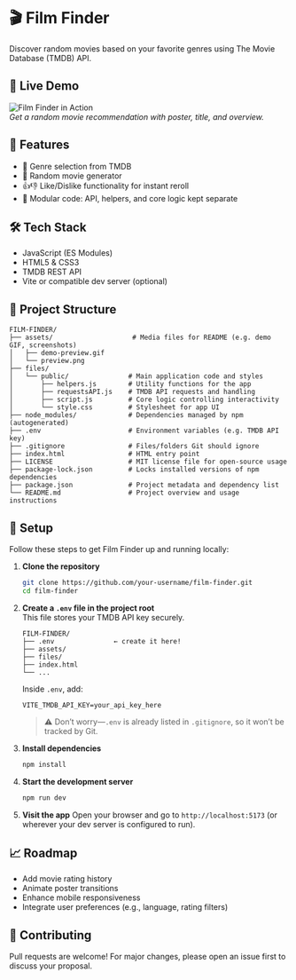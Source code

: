 # 🎬 Film Finder

Discover random movies based on your favorite genres using The Movie Database (TMDB) API.

## 🚀 Live Demo

![Film Finder in Action](assets/demo-preview.gif) <br>
*Get a random movie recommendation with poster, title, and overview.*

## 🧠 Features

- 🎥 Genre selection from TMDB
- 🎲 Random movie generator
- 👍👎 Like/Dislike functionality for instant reroll
- 🧩 Modular code: API, helpers, and core logic kept separate

## 🛠️ Tech Stack

- JavaScript (ES Modules)
- HTML5 & CSS3
- TMDB REST API
- Vite or compatible dev server (optional)

## 📂 Project Structure

```
FILM-FINDER/
├── assets/                    # Media files for README (e.g. demo GIF, screenshots)
│   ├── demo-preview.gif
│   └── preview.png
├── files/
│   └── public/               # Main application code and styles
│       ├── helpers.js        # Utility functions for the app
│       ├── requestsAPI.js    # TMDB API requests and handling
│       ├── script.js         # Core logic controlling interactivity
│       └── style.css         # Stylesheet for app UI
├── node_modules/             # Dependencies managed by npm (autogenerated)
├── .env                      # Environment variables (e.g. TMDB API key)
├── .gitignore                # Files/folders Git should ignore
├── index.html                # HTML entry point
├── LICENSE                   # MIT license file for open-source usage
├── package-lock.json         # Locks installed versions of npm dependencies
├── package.json              # Project metadata and dependency list
└── README.md                 # Project overview and usage instructions
```

## 🔧 Setup
Follow these steps to get Film Finder up and running locally:

1. **Clone the repository**
   ```bash
   git clone https://github.com/your-username/film-finder.git
   cd film-finder
   ```

2. **Create a `.env` file in the project root**  
   This file stores your TMDB API key securely.

   ```
   FILM-FINDER/
   ├── .env               ← create it here!
   ├── assets/
   ├── files/
   ├── index.html
   └── ...
   ```

   Inside `.env`, add:
   ```env
   VITE_TMDB_API_KEY=your_api_key_here
   ```

   > ⚠️ Don’t worry—`.env` is already listed in `.gitignore`, so it won’t be tracked by Git.

3. **Install dependencies**
   ```bash
   npm install
   ```

4. **Start the development server**
   ```bash
   npm run dev
   ```

5. **Visit the app**
   Open your browser and go to `http://localhost:5173` (or wherever your dev server is configured to run).

## 📈 Roadmap

- Add movie rating history
- Animate poster transitions
- Enhance mobile responsiveness
- Integrate user preferences (e.g., language, rating filters)

## 🤝 Contributing
Pull requests are welcome! For major changes, please open an issue first to discuss your proposal.